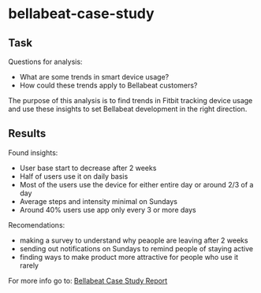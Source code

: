 # bellabeat-case-study


## Task

Questions for analysis:

* What are some trends in smart device usage?
* How could these trends apply to Bellabeat customers?

The purpose of this analysis is to find trends in Fitbit tracking device usage and 
use these insights to set Bellabeat development in the right direction.


## Results

Found insights:   
* User base start to decrease after 2 weeks  
* Half of users use it on daily basis  
* Most of the users use the device for either entire day or around 2/3 of a day  
* Average steps and intensity minimal on Sundays  
* Around 40% users use app only every 3 or more days 

Recomendations:   
* making a survey to understand why peaople are leaving after 2 weeks  
* sending out notifications on Sundays to remind people of staying active  
* finding ways to make product more attractive for people who use it rarely  


For more info go to: [Bellabeat Case Study Report](https://arbuz0.github.io/bellabeat-case-study/) 
